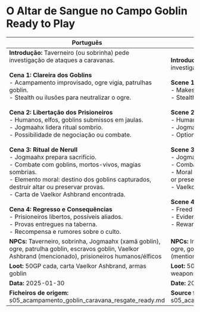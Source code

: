 # O Altar de Sangue no Campo Goblin  Ready to Play

| Português                                                                                                                                                                                                                                                                                                                                                                                                                                                                                                                                                                                                                                                                                                                                                                                                                                                               | English                                                                                                                                                                                                                                                                                                                                                                                                                                                                                                                                                                                                                                                                                                                                                                                            |
| ----------------------------------------------------------------------------------------------------------------------------------------------------------------------------------------------------------------------------------------------------------------------------------------------------------------------------------------------------------------------------------------------------------------------------------------------------------------------------------------------------------------------------------------------------------------------------------------------------------------------------------------------------------------------------------------------------------------------------------------------------------------------------------------------------------------------------------------------------------------------- | -------------------------------------------------------------------------------------------------------------------------------------------------------------------------------------------------------------------------------------------------------------------------------------------------------------------------------------------------------------------------------------------------------------------------------------------------------------------------------------------------------------------------------------------------------------------------------------------------------------------------------------------------------------------------------------------------------------------------------------------------------------------------------------------------- |
| **Introdução:** Taverneiro (ou sobrinha) pede investigação de ataques a caravanas.<br><br>**Cena 1: Clareira dos Goblins**<br>- Acampamento improvisado, ogre vigia, patrulhas goblin.<br>- Stealth ou ilusões para neutralizar o ogre.<br><br>**Cena 2: Libertação dos Prisioneiros**<br>- Humanos, elfos, goblins submissos em jaulas.<br>- Jogmaahx lidera ritual sombrio.<br>- Possibilidade de negociação ou combate.<br><br>**Cena 3: Ritual de Nerull**<br>- Jogmaahx prepara sacrifício.<br>- Combate com goblins, mortos-vivos, magias sombrias.<br>- Elemento moral: destino dos goblins capturados, destruir altar ou preservar provas.<br>- Carta de Vaelkor Ashbrand encontrada.<br><br>**Cena 4: Regresso e Consequências**<br>- Prisioneiros libertos, possíveis aliados.<br>- Provas entregues na taberna.<br>- Recompensa e rumores sobre o culto.<br> | **Introduction:** Innkeeper (or niece) requests investigation of caravan attacks.<br><br>**Scene 1: Goblin Clearing**<br>- Makeshift camp, ogre watchman, goblin patrols.<br>- Stealth or illusions to neutralize ogre.<br><br>**Scene 2: Prisoner Rescue**<br>- Humans, elves, submissive goblins in cages.<br>- Jogmaahx leads a dark ritual.<br>- Option to negotiate or fight.<br><br>**Scene 3: Ritual of Nerull**<br>- Jogmaahx prepares a sacrifice.<br>- Combat with goblins, undead, dark magic.<br>- Moral element: fate of captured goblins, destroy altar or preserve evidence.<br>- Vaelkor Ashbrands letter found.<br><br>**Scene 4: Return and Consequences**<br>- Freed prisoners, possible allies.<br>- Evidence delivered at tavern.<br>- Reward and rumors about the cult.<br> |
| **NPCs:** Taverneiro, sobrinha, Jogmaahx (xamã goblin), ogre, patrulha goblin, escravos goblin, Vaelkor Ashbrand (mencionado), prisioneiros humanos/élficos                                                                                                                                                                                                                                                                                                                                                                                                                                                                                                                                                                                                                                                                                                             | **NPCs:** Innkeeper, niece, Jogmaahx (goblin shaman), ogre, goblin patrol, goblin slaves, Vaelkor Ashbrand (mentioned), human/elven prisoners                                                                                                                                                                                                                                                                                                                                                                                                                                                                                                                                                                                                                                                      |
| **Loot:** 50GP cada, carta Vaelkor Ashbrand, armas goblin                                                                                                                                                                                                                                                                                                                                                                                                                                                                                                                                                                                                                                                                                                                                                                                                               | **Loot:** 50GP each, Vaelkor Ashbrands letter, goblin weapons                                                                                                                                                                                                                                                                                                                                                                                                                                                                                                                                                                                                                                                                                                                                     |
| **Data:** 2025-01-30                                                                                                                                                                                                                                                                                                                                                                                                                                                                                                                                                                                                                                                                                                                                                                                                                                                    | **Date:** 2025-01-30                                                                                                                                                                                                                                                                                                                                                                                                                                                                                                                                                                                                                                                                                                                                                                               |
| **Ficheiros de origem:** s05_acampamento_goblin_caravana_resgate_ready.md                                                                                                                                                                                                                                                                                                                                                                                                                                                                                                                                                                                                                                                                                                                                                                                               | **Source files:** s05_acampamento_goblin_caravana_resgate_ready.md                                                                                                                                                                                                                                                                                                                                                                                                                                                                                                                                                                                                                                                                                                                                 |


















